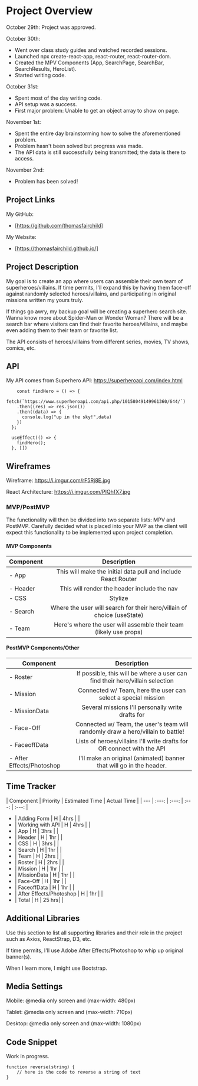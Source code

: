 # Project Overview

October 29th: Project was approved.

October 30th: 
- Went over class study guides and watched recorded sessions.
- Launched npx create-react-app, react-router, react-router-dom.
- Created the MPV Components (App, SearchPage, SearchBar, SearchResults, HeroList).
- Started writing code.

October 31st:
- Spent most of the day writing code.
- API setup was a success.
- First major problem: Unable to get an object array to show on page.

November 1st:
- Spent the entire day brainstorming how to solve the aforementioned problem.
- Problem hasn't been solved but progress was made.
- The API data is still successfully being transmitted; the data is there to access.

November 2nd:
- Problem has been solved!



## Project Links

My GitHub:
- [https://github.com/thomasfairchild]

My Website:
- [https://thomasfairchild.github.io/]

## Project Description

My goal is to create an app where users can assemble their own team of superheroes/villains. If time permits, I'll expand this by having them face-off against randomly selected heroes/villains, and participating in original missions written my yours truly.

If things go awry, my backup goal will be creating a superhero search site. Wanna know more about Spider-Man or Wonder Woman? There will be a search bar where visitors can find their favorite heroes/villains, and maybe even adding them to their team or favorite list.

The API consists of heroes/villains from different series, movies, TV shows, comics, etc.

## API

My API comes from Superhero API:
https://superheroapi.com/index.html


```
    const findHero = () => {
    fetch(`https://www.superheroapi.com/api.php/10158049149961360/644/`)
    .then((res) => res.json())
    .then((data) => {
      console.log("up in the sky!",data)
    })
  };

  useEffect(() => {
    findHero();
  }, [])
```


## Wireframes


Wireframe:
https://i.imgur.com/rF5Rj8E.jpg

React Architecture:
https://i.imgur.com/PIQhfX7.jpg


### MVP/PostMVP

The functionality will then be divided into two separate lists: MPV and PostMVP.  Carefully decided what is placed into your MVP as the client will expect this functionality to be implemented upon project completion.  

#### MVP Components

| Component | Description | 
| --- | :---: |  
- App | This will make the initial data pull and include React Router| 
- Header | This will render the header include the nav | 
- CSS | Stylize | 
- Search | Where the user will search for their hero/villain of choice (useState)| 
- Team | Here's where the user will assemble their team (likely use props) | 

#### PostMVP Components/Other

| Component | Description | 
| --- | :---: |  
- Roster | If possible, this will be where a user can find their hero/villain selection | 
- Mission | Connected w/ Team, here the user can select a special mission | 
- MissionData | Several missions I'll personally write drafts for | 
- Face-Off | Connected w/ Team, the user's team will randomly draw a hero/villain to battle! | 
- FaceoffData | Lists of heroes/villains I'll write drafts for OR connect with the API | 
- After Effects/Photoshop | I'll make an original (animated) banner that will go in the header.

## Time Tracker

| Component | Priority | Estimated Time | Actual Time |
| --- | :---: |  :---: | :---: | :---: |
- | Adding Form | H | 4hrs |  |
- | Working with API | H | 4hrs |  |
- | App | H | 3hrs |  |
- | Header | H | 1hr |  |
- | CSS | H | 3hrs |  |
- | Search | H | 1hr |  |
- | Team | H | 2hrs |  | 
- | Roster | H | 2hrs |  |
- | Mission | H | 1hr |  |
- | MissionData | H | 1hr |  |
- | Face-Off | H | 1hr |  |
- | FaceoffData | H | 1hr |  |
- | After Effects/Photoshop | H | 1hr |  |
- | Total | H | 25 hrs|  |

## Additional Libraries
 Use this section to list all supporting libraries and their role in the project such as Axios, ReactStrap, D3, etc. 

 If time permits, I'll use Adobe After Effects/Photoshop to whip up original banner(s).

 When I learn more, I might use Bootstrap.

 ## Media Settings

 Mobile: @media only screen and (max-width: 480px)

 Tablet: @media only screen and (max-width: 710px)

 Desktop: @media only screen and (max-width: 1080px)

## Code Snippet

Work in progress.

```
function reverse(string) {
	// here is the code to reverse a string of text
}
```
